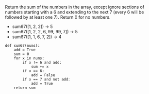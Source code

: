 Return the sum of the numbers in the array, except ignore sections of numbers starting with a 6 and extending to the next 7 (every 6 will be followed by at least one 7). Return 0 for no numbers. 

* sum67([1, 2, 2]) → 5
* sum67([1, 2, 2, 6, 99, 99, 7]) → 5
* sum67([1, 1, 6, 7, 2]) → 4

```
def sum67(nums):
    add = True
    sum = 0
    for x in nums:
        if x != 6 and add:
            sum += x
        if x == 6:
            add = False
        if x == 7 and not add:
            add = True
    return sum
```
